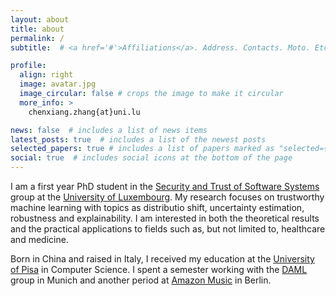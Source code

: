 ```yaml
---
layout: about
title: about
permalink: /
subtitle:  # <a href='#'>Affiliations</a>. Address. Contacts. Moto. Etc.

profile:
  align: right
  image: avatar.jpg
  image_circular: false # crops the image to make it circular
  more_info: > 
    chenxiang.zhang{at}uni.lu

news: false  # includes a list of news items
latest_posts: true  # includes a list of the newest posts
selected_papers: true # includes a list of papers marked as "selected={true}"
social: true  # includes social icons at the bottom of the page
---
```


I am a first year PhD student in the [Security and Trust of Software Systems](https://satoss.uni.lu/) group at the [University of Luxembourg](https://www.uni.lu/). My research focuses on trustworthy machine learning with topics as distributio shift, uncertainty estimation, robustness and explainability. I am interested in both the theoretical results and the practical applications to fields such as, but not limited to, healthcare and medicine.

Born in China and raised in Italy, I received my education at the [University of Pisa](https://di.unipi.it/) in Computer Science. I spent a semester working with the [DAML](https://www.cs.cit.tum.de/en/daml/home/) group in Munich and another period at [Amazon Music](https://music.amazon.com/) in Berlin.
